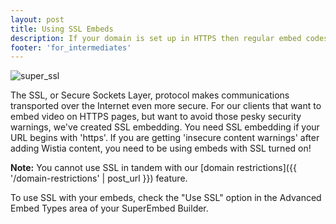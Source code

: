 ```yaml
---
layout: post
title: Using SSL Embeds
description: If your domain is set up in HTTPS then regular embed codes might trigger an error message. We provide an SSL option for your embeds to fit in nicely with your https domain.
footer: 'for_intermediates'
---
```


<div class="post_image intro_image"><img src="http://embed.wistia.com/deliveries/59c20ce08fee11f0be598ca713b6c0f49f1f2521.png" alt="super_ssl" /></div>

The SSL, or Secure Sockets Layer, protocol makes communications transported over the Internet even more secure.  For our clients that want to embed video on HTTPS pages, but want to avoid those pesky security warnings, we've created SSL embedding.  You need SSL embedding if your URL begins with 'https'. If you are getting 'insecure content warnings' after adding Wistia content, you need to be using embeds with SSL turned on!

**Note:** You cannot use SSL in tandem with our [domain restrictions]({{ '/domain-restrictions' | post_url }}) feature.

To use SSL with your embeds, check the "Use SSL" option in the Advanced Embed Types area of your SuperEmbed Builder.


